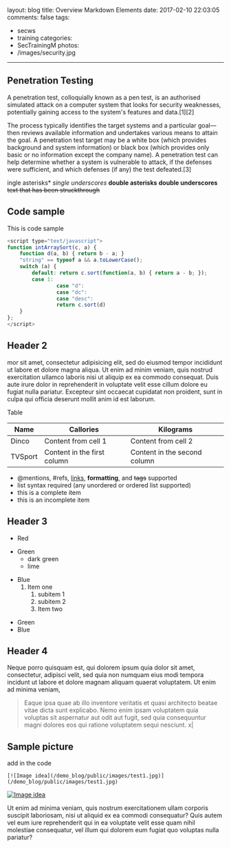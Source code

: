 layout: blog
title: Overview Markdown Elements
date: 2017-02-10 22:03:05
comments: false
tags: 
 - secws
 - training
categories: 
 - SecTrainingM 
photos: 
 - /images/security.jpg 
---
## Penetration Testing

A penetration test, colloquially known as a pen test, is an authorised simulated attack on a computer system that looks for security weaknesses, potentially gaining access to the system's features and data.[1][2]

The process typically identifies the target systems and a particular goal—then reviews available information and undertakes various means to attain the goal. A penetration test target may be a white box (which provides background and system information) or black box (which provides only basic or no information except the company name). A penetration test can help determine whether a system is vulnerable to attack, if the defenses were sufficient, and which defenses (if any) the test defeated.[3]

<!-- more --> 

ingle asterisks*
_single underscores_
**double asterisks**
__double underscores__
~~text that has been struckthrough~~

## Code sample
This is code sample
``` javascript
<script type="text/javascript">
function intArraySort(c, a) {
    function d(a, b) { return b - a; }
    "string" == typeof a && a.toLowerCase();
    switch (a) {
        default: return c.sort(function(a, b) { return a - b; });
        case 1:
                case "d":
                case "dc":
                case "desc":
                return c.sort(d)
    }
};
</script>
```
## Header 2
mor sit amet, consectetur adipisicing elit, sed do eiusmod tempor incididunt ut labore et dolore magna aliqua. Ut enim ad minim veniam, quis nostrud exercitation ullamco laboris nisi ut aliquip ex ea commodo consequat. Duis aute irure dolor in reprehenderit in voluptate velit esse cillum dolore eu fugiat nulla pariatur. Excepteur sint occaecat cupidatat non proident, sunt in culpa qui officia deserunt mollit anim id est laborum.

Table

Name | Callories | Kilograms
---- | ----------|----------
Dinco | Content from cell 1 | Content from cell 2
TVSport |Content in the first column | Content in the second column


- @mentions, #refs, [links](), **formatting**, and <del>tags</del> supported
- list syntax required (any unordered or ordered list supported)
- this is a complete item
- this is an incomplete item

## Header 3

* Red 
 + Green 
   * dark  green 
   * lime  
 - Blue      
   1. Item one
      1. subitem 1
      1. subitem 2
      1. Item two


* Green 
* Blue


## Header 4

Neque porro quisquam est, qui dolorem ipsum quia dolor sit amet, consectetur, adipisci velit, sed quia non numquam eius modi tempora incidunt ut labore et dolore magnam aliquam quaerat voluptatem. Ut enim ad minima veniam, 

>
>Eaque ipsa quae ab illo inventore veritatis et quasi architecto beatae vitae dicta sunt explicabo. Nemo enim ipsam voluptatem quia voluptas sit aspernatur aut odit aut fugit, sed quia consequuntur magni dolores eos qui ratione voluptatem sequi nesciunt.	x|

## Sample picture 

add in the code 

```
[![Image idea](/demo_blog/public/images/test1.jpg)](/demo_blog/public/images/test1.jpg)
```

[![Image idea](/images/test1.jpg)](/images/test1.jpg)

Ut enim ad minima veniam, quis nostrum exercitationem ullam corporis suscipit laboriosam, nisi ut aliquid ex ea commodi consequatur? Quis autem vel eum iure reprehenderit qui in ea voluptate velit esse quam nihil molestiae consequatur, vel illum qui dolorem eum fugiat quo voluptas nulla pariatur?


